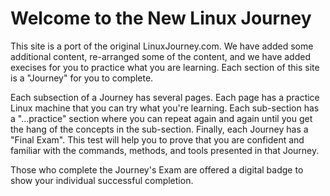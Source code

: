 # Welcome to the New Linux Journey

This site is a port of the original LinuxJourney.com.  We have added some additional content, re-arranged some of the content, and we have added execises for you to practice what you are learning. Each section of this site is a "Journey" for you to complete.

Each subsection of a Journey has several pages. Each page has a practice Linux machine that you can try what you're learning. Each sub-section has a "...practice" section where you can repeat again and again until you get the hang of the concepts in the sub-section. Finally, each Journey has a "Final Exam". This test will help you to prove that you are confident and familiar with the commands, methods, and tools presented in that Journey.

Those who complete the Journey's Exam are offered a digital badge to show your individual successful completion.

